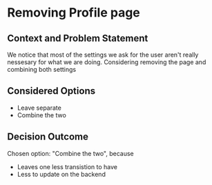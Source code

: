 # Removing Profile page

## Context and Problem Statement

We notice that most of the settings we ask for the user aren't really nessesary for what we are doing. Considering removing the page and combining both settings

## Considered Options

* Leave separate
* Combine the two
  
## Decision Outcome

Chosen option: "Combine the two", because 
* Leaves one less transistion to have
* Less to update on the backend
